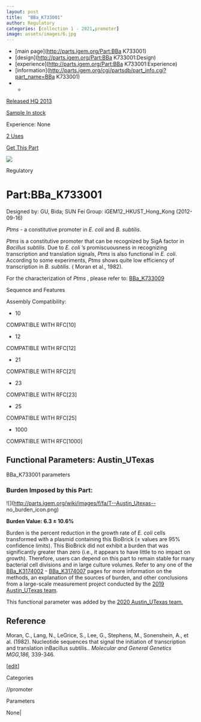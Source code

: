 ```yaml
---
layout: post
title:  "BBa_K733001"
author: Regulatory
categories: [collection 1 - 2021,promoter] 
image: assets/images/6.jpg
---
```



  * [main page](http://parts.igem.org/Part:BBa K733001)
  * [design](http://parts.igem.org/Part:BBa K733001:Design)
  * [experience](http://parts.igem.org/Part:BBa K733001:Experience)
  * [information](http://parts.igem.org/cgi/partsdb/part_info.cgi?part_name=BBa K733001)
  *   * 

[Released HQ 2013](http://parts.igem.org/Help:Part_Status_Box)

[Sample In stock](http://parts.igem.org/Help:Part_Status_Box)

Experience: None

[2 Uses](http://parts.igem.org/partsdb/uses.cgi?part=BBa_K733001)

[ Get This Part](http://parts.igem.org/partsdb/get_part.cgi?part=BBa_K733001)

![](http://parts.igem.org/images/partbypart/icon_regulatory.png)

Regulatory

# Part:BBa_K733001

Designed by: GU, Bida; SUN Fei   Group: iGEM12_HKUST_Hong_Kong   (2012-09-16)

_Ptms_ \- a constitutive promoter in _E. coli_ and _B. subtilis_.

_Ptms_ is a constitutive promoter that can be recognized by SigA factor in
_Bacillus subtilis_. Due to _E. coli_ ’s promiscuousness in recognizing
transcription and translation signals, _Ptms_ is also functional in _E. coli_.
According to some experiments, _Ptms_ shows quite low efficiency of
transcription in _B. subtilis_. ( Moran et al., 1982).

For the characterization of _Ptms_ , please refer to:
[BBa_K733009](http://parts.igem.org/Part:BBa_K733009)

  

Sequence and Features

  

Assembly Compatibility:

  * 10

COMPATIBLE WITH RFC[10]

  * 12

COMPATIBLE WITH RFC[12]

  * 21

COMPATIBLE WITH RFC[21]

  * 23

COMPATIBLE WITH RFC[23]

  * 25

COMPATIBLE WITH RFC[25]

  * 1000

COMPATIBLE WITH RFC[1000]

  

  

  

## Functional Parameters: Austin_UTexas

BBa_K733001 parameters

### Burden Imposed by this Part:

![](http://parts.igem.org/wiki/images/f/fa/T--Austin_Utexas--
no_burden_icon.png)

**Burden Value: 6.3 ± 10.6%**

Burden is the percent reduction in the growth rate of _E. coli_ cells
transformed with a plasmid containing this BioBrick (± values are 95%
confidence limits). This BioBrick did not exhibit a burden that was
significantly greater than zero (i.e., it appears to have little to no impact
on growth). Therefore, users can depend on this part to remain stable for many
bacterial cell divisions and in large culture volumes. Refer to any one of the
[BBa_K3174002](http://parts.igem.org/Part:BBa_K3174002) \-
[BBa_K3174007](http://parts.igem.org/Part:BBa_K3174007) pages for more
information on the methods, an explanation of the sources of burden, and other
conclusions from a large-scale measurement project conducted by the [2019
Austin_UTexas team](http://2019.igem.org/Team:Austin_UTexas).

This functional parameter was added by the [2020 Austin_UTexas
team.](http://2020.igem.org/Team:Austin_UTexas/Contribution)

  

  

## **Reference**

Moran, C., Lang, N., LeGrice, S., Lee, G., Stephens, M., Sonenshein, A., et
al. (1982). Nucleotide sequences that signal the initiation of transcription
and translation inBacillus subtilis.. _Molecular and General Genetics
MGG,186,_ 339-346.

[[edit](http://parts.igem.org/partsdb/part_info.cgi?part_name=BBa_K733001)]

Categories

//promoter

Parameters

None|

